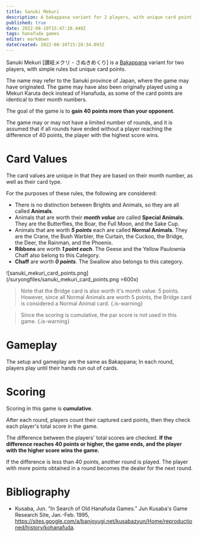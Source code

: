```yaml
---
title: Sanuki Mekuri
description: A bakappana variant for 2 players, with unique card point values.
published: true
date: 2022-08-10T15:47:10.448Z
tags: hanafuda games
editor: markdown
dateCreated: 2022-08-10T15:28:34.093Z
---
```


Sanuki Mekuri [讃岐メクリ - さぬきめくり] is a [Bakappana](/en/hanafuda/games/bakappana) variant for two players, with simple rules but unique card points.

The name may refer to the Sanuki province of Japan, where the game may have originated. The game may have also been originally played using a Mekuri Karuta deck instead of Hanafuda, as some of the card points are identical to their month numbers.

The goal of the game is to **gain 40 points more than your opponent**.

The game may or may not have a limited number of rounds, and it is assumed that if all rounds have ended without a player reaching the difference of 40 points, the player with the highest score wins.

# Card Values
The card values are unique in that they are based on their month number, as well as their card type.

For the purposes of these rules, the following are considered:
- There is no distinction between Brights and Animals, so they are all called **Animals**.
- Animals that are worth their ***month value*** are called **Special Animals**. 
They are the Butterflies, the Boar, the Full Moon, and the Sake Cup.
- Animals that are worth ***5 points*** each are called **Normal Animals**. 
They are the Crane, the Bush Warbler, the Curtain, the Cuckoo, the Bridge, the Deer, the Rainman, and the Phoenix.
- **Ribbons** are worth ***1 point each***. 
The Geese and the Yellow Paulownia Chaff also belong to this Category.
- **Chaff** are worth ***0 points***. 
The Swallow also belongs to this category.

![sanuki_mekuri_card_points.png](/suryongfiles/sanuki_mekuri_card_points.png =600x)

> Note that the Bridge card is also worth it's month value: 5 points. However, since all Normal Animals are worth 5 points, the Bridge card is considered a Normal Animal card.
{.is-warning}

> Since the scoring is cumulative, the par score is not used in this game.
{.is-warning}

# Gameplay
The setup and gameplay are the same as Bakappana; In each round, players play until their hands run out of cards.


# Scoring
Scoring in this game is **cumulative**.

After each round, players count their captured card points, then they check each player's total score in the game.

The difference between the players' total scores are checked. **If the difference reaches 40 points or higher, the game ends, and the player with the higher score wins the game.**

If the difference is less than 40 points, another round is played. The player with more points obtained in a round becomes the dealer for the next round.

# Bibliography
- Kusaba, Jun. “In Search of Old Hanafuda Games.” Jun Kusaba's Game Research Site, Jan.-Feb. 1995, https://sites.google.com/a/banjoyugi.net/kusabazyun/Home/reproductioned/history/kohanafuda.
